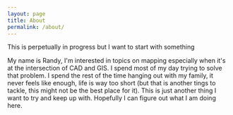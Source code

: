 ```yaml
---
layout: page
title: About
permalink: /about/
---
```


This is perpetually in progress but I want to start with something

My name is Randy, I'm interested in topics on mapping especially when it's at the intersection of CAD and GIS. I spend most of my day trying to solve that problem. I spend the rest of the time hanging out with my family, it never feels like enough, life is way too short (but that is another tings to tackle, this might not be the best place for it). This is just another thing I want to try and keep up with. Hopefully I can figure out what I am doing here. 
